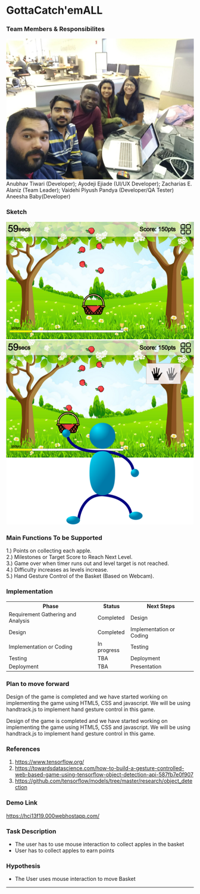# GottaCatch'emALL
### Team Members & Responsibilites
<img src = "group.13.jpg">
<caption>Anubhav Tiwari (Developer); Ayodeji Ejiade (UI/UX Developer); Zacharias E. Alaniz (Team Leader); Vaidehi Piyush Pandya (Developer/QA Tester) Aneesha Baby(Developer)</caption>


### Sketch
<img src = "p2.13.png">
<img src = "p2_2.13.png">


### Main Functions To be Supported
1.) Points on collecting each apple.<br>
2.) Milestones or Target Score to Reach Next Level.<br>
3.) Game over when timer runs out and level target is not reached.<br>
4.) Difficulty increases as levels increase.<br>
5.) Hand Gesture Control of the Basket (Based on Webcam).<br>

### Implementation
<table width="100%">
<tr>
<th>Phase</th><th>Status</th><th>Next Steps</th>
</tr>

<tr>
<td>Requirement Gathering and Analysis</td><td>Completed</td><td>Design</td>
</tr>

<tr>
<td>Design</td><td>Completed</td><td>Implementation or Coding</td>
</tr>


<tr>
<td>Implementation or Coding</td><td> In progress</td><td>Testing</td>
</tr>


<tr>
<td>Testing</td><td>TBA</td><td>Deployment</td>
</tr>

<tr>
<td>Deployment</td><td>TBA</td><td>Presentation</td>
</tr>


</table>


### Plan to move forward

Design of the game is completed and we have started working on implementing the game using HTML5, CSS and javascript. We will be using handtrack.js to implement hand gesture control in this game.

Design of the game is completed and we have started working on implementing the game using HTML5, CSS and javascript. We will be using handtrack.js to implement hand gesture control in this game.

### References
1. https://www.tensorflow.org/
2. https://towardsdatascience.com/how-to-build-a-gesture-controlled-web-based-game-using-tensorflow-object-detection-api-587fb7e0f907
3. https://github.com/tensorflow/models/tree/master/research/object_detection

### Demo Link
https://hci13f19.000webhostapp.com/

### Task Description

- The user has to use mouse interaction to collect apples in the basket
- User has to collect apples to earn points 

### Hypothesis

- The User uses mouse interaction to move Basket






- - - -
